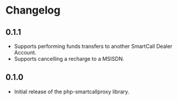 # Changelog

## 0.1.1

 * Supports performing funds transfers to another SmartCall Dealer Account.
 * Supports cancelling a recharge to a MSISDN.

## 0.1.0

 * Initial release of the php-smartcallproxy library. 
